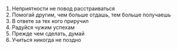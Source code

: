 1. Неприятности не повод расстраиваться
2. Помогай другим, чем больше отдашь, тем больше получаешь
3. В ответе за тех кого приручил
4. Радуйся чужим успехам
5. Прежде чем сделать, думай
6. Учиться никогда не поздно
